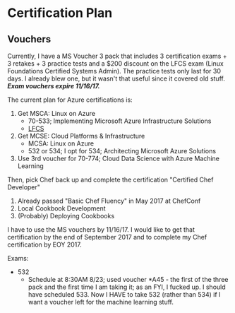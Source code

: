 # Certification Plan

## Vouchers

Currently, I have a MS Voucher 3 pack that includes 3 certification exams + 3 retakes + 3 practice tests and a $200 discount on the LFCS exam (Linux Foundations Certified Systems Admin).  The practice tests only last for 30 days.  I already blew one, but it wasn't that useful since it covered old stuff.  ***Exam vouchers expire 11/16/17.***

The current plan for Azure certifications is:

1. Get MSCA: Linux on Azure
   * 70-533; Implementing Microsoft Azure Infrastructure Solutions
   * [LFCS](./LFCS/home.md)
2. Get MCSE: Cloud Platforms & Infrastructure
   * MCSA: Linux on Azure
   * 532 or 534; I opt for 534; Architecting Microsoft Azure Solutions
3. Use 3rd voucher for 70-774; Cloud Data Science with Azure Machine Learning

Then, pick Chef back up and complete the certification "Certified Chef Developer"
1. Already passed "Basic Chef Fluency" in May 2017 at ChefConf
2. Local Cookbook Development
3. (Probably) Deploying Cookbooks

I have to use the MS vouchers by 11/16/17.  I would like to get that certification by the end of September 2017 and to complete my Chef certification by EOY 2017.

Exams:
* 532
  * Schedule at 8:30AM 8/23; used voucher *A45 - the first of the three pack and the first time I am taking it; as an FYI, I fucked up.  I should have scheduled 533.  Now I HAVE to take 532 (rather than 534) if I want a voucher left for the machine learning stuff.